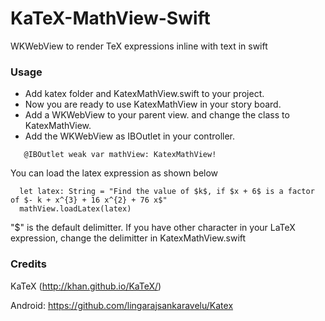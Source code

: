 # KaTeX-MathView-Swift
WKWebView to render TeX expressions inline with text in swift



### Usage
* Add katex folder and KatexMathView.swift to your project.
* Now you are ready to use KatexMathView in your story board.
* Add a WKWebView to your parent view. and change the class to KatexMathView.
* Add the WKWebView as IBOutlet in your controller. 

```
   @IBOutlet weak var mathView: KatexMathView!
```

You can load the latex expression as shown below
```
  let latex: String = "Find the value of $k$, if $x + 6$ is a factor of $- k + x^{3} + 16 x^{2} + 76 x$"
  mathView.loadLatex(latex)
```

"$" is the default delimitter. If you have other character in your LaTeX expression, change the delimitter in KatexMathView.swift

### Credits

KaTeX (http://khan.github.io/KaTeX/)

Android: https://github.com/lingarajsankaravelu/Katex
